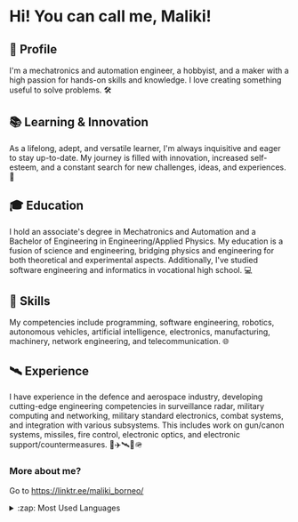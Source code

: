 # Hi! You can call me, Maliki!

<!--
**malikiborneo/malikiborneo** is a ✨ _special_ ✨ repository because its `README.md` (this file) appears on your GitHub profile.

Here are some ideas to get you started:

- 🔭 I’m currently working on ...
- 🌱 I’m currently learning ...
- 👯 I’m looking to collaborate on ...
- 🤔 I’m looking for help with ...
- 💬 Ask me about ...
- 📫 How to reach me: ...
- 😄 Pronouns: ...
- ⚡ Fun fact: ...
-->

## **🤖 Profile**

I'm a mechatronics and automation engineer, a hobbyist, and a maker with a high passion for hands-on skills and knowledge. I love creating something useful to solve problems. 🛠️

## 📚 **Learning & Innovation**

As a lifelong, adept, and versatile learner, I'm always inquisitive and eager to stay up-to-date. My journey is filled with innovation, increased self-esteem, and a constant search for new challenges, ideas, and experiences. 🚀

## 🎓 **Education**

I hold an associate's degree in Mechatronics and Automation and a Bachelor of Engineering in Engineering/Applied Physics. My education is a fusion of science and engineering, bridging physics and engineering for both theoretical and experimental aspects. Additionally, I've studied software engineering and informatics in vocational high school. 💻

## 🔧 **Skills**

My competencies include programming, software engineering, robotics, autonomous vehicles, artificial intelligence, electronics, manufacturing, machinery, network engineering, and telecommunication. 🌐

## 🛰️ **Experience**

I have experience in the defence and aerospace industry, developing cutting-edge engineering competencies in surveillance radar, military computing and networking, military standard electronics, combat systems, and integration with various subsystems. This includes work on gun/canon systems, missiles, fire control, electronic optics, and electronic support/countermeasures. 🚢✈️🛰📡🪖

### **More about me?**

Go to https://linktr.ee/maliki_borneo/ 

<details>
  <summary>:zap: Most Used Languages</summary>

  <img align="left" alt="Maliki's Top Programming Languages" src="https://github-readme-stats.vercel.app/api/top-langs/?username=malikiborneo&show_icons=true&theme=calm" />

</details>
